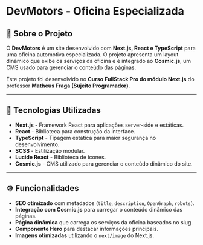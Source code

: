# DevMotors - Oficina Especializada  

## 📌 Sobre o Projeto  

O **DevMotors** é um site desenvolvido com **Next.js, React e TypeScript** para uma oficina automotiva especializada. O projeto apresenta um layout dinâmico que exibe os serviços da oficina e é integrado ao **Cosmic.js**, um CMS usado para gerenciar o conteúdo das páginas.  

Este projeto foi desenvolvido no **Curso FullStack Pro do módulo Next.js** do professor **Matheus Fraga (Sujeito Programador)**.  

---

## 🚀 Tecnologias Utilizadas  

- **Next.js** - Framework React para aplicações server-side e estáticas.  
- **React** - Biblioteca para construção da interface.  
- **TypeScript** - Tipagem estática para maior segurança no desenvolvimento.  
- **SCSS** - Estilização modular.  
- **Lucide React** - Biblioteca de ícones.  
- **Cosmic.js** - CMS utilizado para gerenciar o conteúdo dinâmico do site.  

---

## ⚙️ Funcionalidades  

- **SEO otimizado** com metadados (`title`, `description`, `OpenGraph`, `robots`).  
- **Integração com Cosmic.js** para carregar o conteúdo dinâmico das páginas.  
- **Página dinâmica** que carrega os serviços da oficina baseados no slug.  
- **Componente Hero** para destacar informações principais.  
- **Imagens otimizadas** utilizando o `next/image` do Next.js.  
